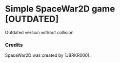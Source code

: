 # Simple SpaceWar2D game [OUTDATED]

Outdated version without collision

### Credits

SpaceWar2D was created by \[JBRKR000\].
